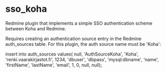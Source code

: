 # sso_koha
Redmine plugin that implements a simple SSO authentication scheme between Koha and Redmine.

Requires creating an authentication source entry in the Redmine auth_sources table. For this plugin, the auth source name must be 'Koha':

insert into auth_sources values( null, 'AuthSourceKoha', 'Koha', 'renki.vaarakirjastot.fi', 1234, 'dbuser', 'dbpass', 'mysql:dbname', 'name', 'firstName', 'lastName', 'email', 1, 0, null, null);
